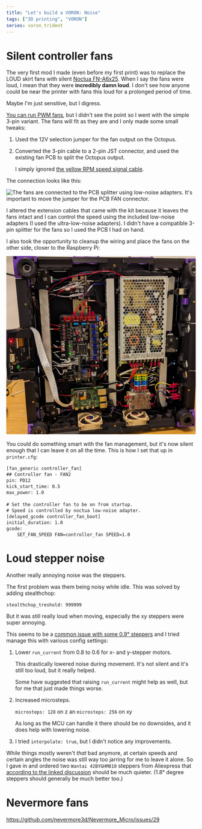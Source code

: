 ```yaml
---
title: "Let's build a VORON: Noise"
tags: ["3D printing", "VORON"]
series: voron_trident
---
```


# Silent controller fans

The very first mod I made (even before my first print) was to replace the LOUD skirt fans with silent [Noctua FN-A6x25].
When I say the fans were loud, I mean that they were **incredibly damn loud**.
I don't see how anyone could be near the printer with fans this loud for a prolonged period of time.

Maybe I'm just sensitive, but I digress.

[You can run PWM fans][4pin], but I didn't see the point so I went with the simple 3-pin variant.
The fans will fit as they are and I only made some small tweaks:

1. Used the 12V selection jumper for the fan output on the Octopus.
1. Converted the 3-pin cable to a 2-pin JST connector, and used the existing fan PCB to split the Octopus output.

   I simply ignored [the yellow RPM speed signal cable][noctua-pins].

The connection looks like this:

![The fans are connected to the PCB splitter using low-noise adapters.  
It's important to move the jumper for the PCB FAN connector.](/images/trident/noctua_wiring.jpg)

I altered the extension cables that came with the kit because it leaves the fans intact and I can control the speed using the included low-noise adapters (I used the ultra-low-noise adapters).
I didn't have a compatible 3-pin splitter for the fans so I used the PCB I had on hand.

I also took the opportunity to cleanup the wiring and place the fans on the other side, closer to the Raspberry Pi:

![The wiring looks pretty neat. I hope I don't have to mess with it in a long time.](/images/trident/clean_wiring.jpg)

You could do something smart with the fan management, but it's now silent enough that I can leave it on all the time.
This is how I set that up in `printer.cfg`:

```
[fan_generic controller_fan]
## Controller fan - FAN2
pin: PD12
kick_start_time: 0.5
max_power: 1.0

# Set the controller fan to be on from startup.
# Speed is controlled by noctua low-noise adapter.
[delayed_gcode controller_fan_boot]
initial_duration: 1.0
gcode:
    SET_FAN_SPEED FAN=controller_fan SPEED=1.0
```


# Loud stepper noise

Another really annoying noise was the steppers.

The first problem was them being noisy while idle.
This was solved by adding stealthchop:

```
stealthchop_treshold: 999999
```

But it was still really loud when moving, especially the xy steppers were super annoying.

This seems to be a [common issue with some 0.9° steppers][09_issue] and I tried manage this with various config settings:

1. Lower `run_current` from 0.8 to 0.6 for x- and y-stepper motors.

   This drastically lowered noise during movement.
   It's not silent and it's still too loud, but it really helped.

   Some have suggested that raising `run_current` might help as well, but for me that just made things worse.

1. Increased microsteps.

   `microsteps: 128` on z an `microsteps: 256` on xy

   As long as the MCU can handle it there should be no downsides, and it does help with lowering noise.

1. I tried `interpolate: true`, but I didn't notice any improvements.

While things mostly weren't *that* bad anymore, at certain speeds and certain angles the noise was still way too jarring for me to leave it alone.
So I gave in and ordered two `Wantai 42BYGHM810` steppers from Aliexpress that [according to the linked discussion][09_issue] should be much quieter. (1.8° degree steppers should generally be much better too.)


# Nevermore fans

https://github.com/nevermore3d/Nevermore_Micro/issues/29


[Noctua FN-A6x25]: https://noctua.at/en/nf-a6x25-flx
[4pin]: https://www.nicksherlock.com/2022/01/driving-a-4-pin-computer-pwm-fan-on-the-btt-octopus-using-klipper/
[noctua-pins]: https://faqs.noctua.at/en/support/solutions/articles/101000081757
[09_issue]: https://klipper.discourse.group/t/stepper-0-9-deg-very-noise/6961/1
